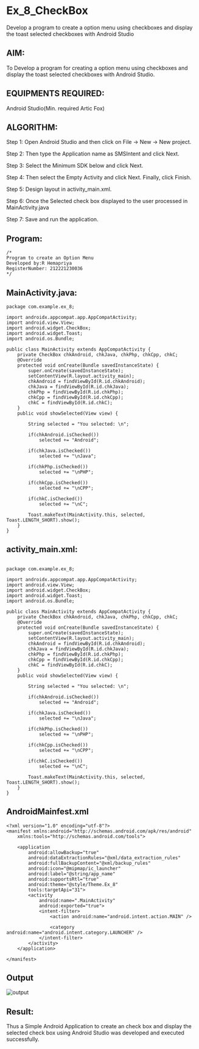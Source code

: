 # Ex_8_CheckBox
Develop a program to create a option menu using checkboxes and display the toast selected checkboxes with Android Studio
## AIM:
To Develop a program for creating a option menu using checkboxes and display the toast selected checkboxes with Android Studio.

## EQUIPMENTS REQUIRED:

Android Studio(Min. required Artic Fox)


## ALGORITHM:
Step 1: Open Android Studio and then click on File -> New -> New project.

Step 2: Then type the Application name as SMSIntent and click Next.

Step 3: Select the Minimum SDK below and click Next.

Step 4: Then select the Empty Activity and click Next. Finally, click Finish.

Step 5: Design layout in activity_main.xml.

Step 6: Once the Selected check box displayed to the user processed in MainActivity.java

Step 7: Save and run the application.


## Program:
 ```
/*
Program to create an Option Menu
Developed by:R Hemapriya 
RegisterNumber: 212221230036 
*/
```

## MainActivity.java:

```
package com.example.ex_8;

import androidx.appcompat.app.AppCompatActivity;
import android.view.View;
import android.widget.CheckBox;
import android.widget.Toast;
import android.os.Bundle;

public class MainActivity extends AppCompatActivity {
    private CheckBox chkAndroid, chkJava, chkPhp, chkCpp, chkC;
    @Override
    protected void onCreate(Bundle savedInstanceState) {
        super.onCreate(savedInstanceState);
        setContentView(R.layout.activity_main);
        chkAndroid = findViewById(R.id.chkAndroid);
        chkJava = findViewById(R.id.chkJava);
        chkPhp = findViewById(R.id.chkPhp);
        chkCpp = findViewById(R.id.chkCpp);
        chkC = findViewById(R.id.chkC);
    }
    public void showSelected(View view) {

        String selected = "You selected: \n";

        if(chkAndroid.isChecked())
            selected += "Android";

        if(chkJava.isChecked())
            selected += "\nJava";

        if(chkPhp.isChecked())
            selected += "\nPHP";

        if(chkCpp.isChecked())
            selected += "\nCPP";

        if(chkC.isChecked())
            selected += "\nC";

        Toast.makeText(MainActivity.this, selected, Toast.LENGTH_SHORT).show();
    }
}
```


## activity_main.xml:
```

package com.example.ex_8;

import androidx.appcompat.app.AppCompatActivity;
import android.view.View;
import android.widget.CheckBox;
import android.widget.Toast;
import android.os.Bundle;

public class MainActivity extends AppCompatActivity {
    private CheckBox chkAndroid, chkJava, chkPhp, chkCpp, chkC;
    @Override
    protected void onCreate(Bundle savedInstanceState) {
        super.onCreate(savedInstanceState);
        setContentView(R.layout.activity_main);
        chkAndroid = findViewById(R.id.chkAndroid);
        chkJava = findViewById(R.id.chkJava);
        chkPhp = findViewById(R.id.chkPhp);
        chkCpp = findViewById(R.id.chkCpp);
        chkC = findViewById(R.id.chkC);
    }
    public void showSelected(View view) {

        String selected = "You selected: \n";

        if(chkAndroid.isChecked())
            selected += "Android";

        if(chkJava.isChecked())
            selected += "\nJava";

        if(chkPhp.isChecked())
            selected += "\nPHP";

        if(chkCpp.isChecked())
            selected += "\nCPP";

        if(chkC.isChecked())
            selected += "\nC";

        Toast.makeText(MainActivity.this, selected, Toast.LENGTH_SHORT).show();
    }
}
```

## AndroidMainfest.xml
```
<?xml version="1.0" encoding="utf-8"?>
<manifest xmlns:android="http://schemas.android.com/apk/res/android"
    xmlns:tools="http://schemas.android.com/tools">

    <application
        android:allowBackup="true"
        android:dataExtractionRules="@xml/data_extraction_rules"
        android:fullBackupContent="@xml/backup_rules"
        android:icon="@mipmap/ic_launcher"
        android:label="@string/app_name"
        android:supportsRtl="true"
        android:theme="@style/Theme.Ex_8"
        tools:targetApi="31">
        <activity
            android:name=".MainActivity"
            android:exported="true">
            <intent-filter>
                <action android:name="android.intent.action.MAIN" />

                <category android:name="android.intent.category.LAUNCHER" />
            </intent-filter>
        </activity>
    </application>

</manifest>
```
## Output
![output]( )


## Result:
Thus a Simple Android Application to create an check box and display the selected check box using Android Studio was developed and executed successfully.
